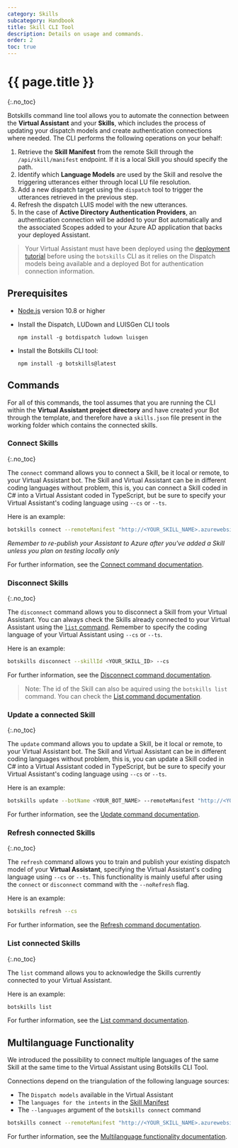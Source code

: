 ```yaml
---
category: Skills
subcategory: Handbook
title: Skill CLI Tool
description: Details on usage and commands.
order: 2
toc: true
---
```


# {{ page.title }}
{:.no_toc}

Botskills command line tool allows you to automate the connection between the **Virtual Assistant** and your **Skills**, which includes the process of updating your dispatch models and create authentication connections where needed.
The CLI performs the following operations on your behalf:
1. Retrieve the **Skill Manifest** from the remote Skill through the `/api/skill/manifest` endpoint. If it is a local Skill you should specify the path.
1. Identify which **Language Models** are used by the Skill and resolve the triggering utterances either through local LU file resolution.
1. Add a new dispatch target using the `dispatch` tool to trigger the utterances retrieved in the previous step.
1. Refresh the dispatch LUIS model with the new utterances.
1. In the case of **Active Directory Authentication Providers**, an authentication connection will be added to your Bot automatically and the associated Scopes added to your Azure AD application that backs your deployed Assistant.

> Your Virtual Assistant must have been deployed using the [deployment tutorial]({{site.baseurl}}/virtual-assistant/tutorials/create-assistant/csharp/4-provision-your-azure-resources) before using the `botskills` CLI as it relies on the Dispatch models being available and a deployed Bot for authentication connection information.

## Prerequisites
- [Node.js](https://nodejs.org/) version 10.8 or higher
- Install the Dispatch, LUDown and LUISGen CLI tools

    ```shell
    npm install -g botdispatch ludown luisgen
    ```
- Install the Botskills CLI tool:
    ```shell
    npm install -g botskills@latest
    ```

## Commands
For all of this commands, the tool assumes that you are running the CLI within the **Virtual Assistant project directory** and have created your Bot through the template, and therefore have a `skills.json` file present in the working folder which contains the connected skills.

### Connect Skills
{:.no_toc}

The `connect` command allows you to connect a Skill, be it local or remote, to your Virtual Assistant bot. The Skill and Virtual Assistant can be in different coding languages without problem, this is, you can connect a Skill coded in C# into a Virtual Assistant coded in TypeScript, but be sure to specify your Virtual Assistant's coding language using `--cs` or `--ts`.

Here is an example:
```bash
botskills connect --remoteManifest "http://<YOUR_SKILL_NAME>.azurewebsites.net/api/skill/manifest" --cs
```

*Remember to re-publish your Assistant to Azure after you've added a Skill unless you plan on testing locally only*

For further information, see the [Connect command documentation]({{site.repo}}/tree/master/tools/botskills/docs/commands/connect.md).

### Disconnect Skills
{:.no_toc}

The `disconnect` command allows you to disconnect a Skill from your Virtual Assistant. You can always check the Skills already connected to your Virtual Assistant using the [`list` command](#List-Connected-Skills). Remember to specify the coding language of your Virtual Assistant using `--cs` or `--ts`.

Here is an example:
```bash
botskills disconnect --skillId <YOUR_SKILL_ID> --cs
```

For further information, see the [Disconnect command documentation]({{site.repo}}/tree/master/tools/botskills/docs/commands/disconnect.md).

> Note: The id of the Skill can also be aquired using the `botskills list` command. You can check the [List command documentation]({{site.repo}}/tree/master/tools/botskills/docs/commands/list.md).

### Update a connected Skill
{:.no_toc}

The `update` command allows you to update a Skill, be it local or remote, to your Virtual Assistant bot. The Skill and Virtual Assistant can be in different coding languages without problem, this is, you can update a Skill coded in C# into a Virtual Assistant coded in TypeScript, but be sure to specify your Virtual Assistant's coding language using `--cs` or `--ts`.

Here is an example:
```bash
botskills update --botName <YOUR_BOT_NAME> --remoteManifest "http://<YOUR_SKILL_NAME>.azurewebsites.net/api/skill/manifest" --cs
```

For further information, see the [Update command documentation]({{site.repo}}/tree/master/tools/botskills/docs/commands/update.md).

### Refresh connected Skills
{:.no_toc}

The `refresh` command allows you to train and publish your existing dispatch model of your **Virtual Assistant**, specifying the Virtual Assistant's coding language using `--cs` or `--ts`. This functionality is mainly useful after using the `connect` or `disconnect` command with the `--noRefresh` flag.

Here is an example:
```bash
botskills refresh --cs
```

For further information, see the [Refresh command documentation]({{site.repo}}/tree/master/tools/botskills/docs/commands/refresh.md).

### List connected Skills
{:.no_toc}

The `list` command allows you to acknowledge the Skills currently connected to your Virtual Assistant.

Here is an example:
```bash
botskills list
```

For further information, see the [List command documentation]({{site.repo}}/tree/master/tools/botskills/docs/commands/list.md).

## Multilanguage Functionality
We introduced the possibility to connect multiple languages of the same Skill at the same time to the Virtual Assistant using Botskills CLI Tool.

Connections depend on the triangulation of the following language sources:
* The `Dispatch models` available in the Virtual Assistant 
* The `languages for the intents` in the [Skill Manifest](https://microsoft.github.io/botframework-solutions/skills/handbook/manifest/)
* The `--languages` argument of the `botskills connect` command

```bash
botskills connect --remoteManifest "http://<YOUR_SKILL_NAME>.azurewebsites.net/api/skill/manifest?inlineTriggerUtterances=false" --cs --languages "en-us,es-es"
```

For further information, see the [Multilanguage functionality documentation]({{site.repo}}/tree/master/tools/botskills/docs/multilanguage-functionality.md).